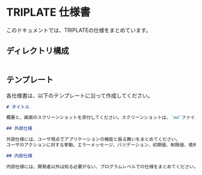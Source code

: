 # TRIPLATE 仕様書

このドキュメントでは、TRIPLATEの仕様をまとめています。

## ディレクトリ構成

```tree

```

## テンプレート

各仕様書は、以下のテンプレートに沿って作成してください。

```md
# タイトル

概要と、画面のスクリーンショットを添付してください。スクリーンショットは、`md`ファイルと同階層に配置してください。

## 外部仕様

外部仕様には、ユーザ視点でアプリケーションの機能と振る舞いをまとめてください。
ユーザのアクションに対する挙動、エラーメッセージ、バリデーション、初期値、制限値、使用シナリオやユースケースなど。

## 内部仕様

内部仕様には、開発者以外は知る必要がない、プログラムレベルでの仕様をまとめてください。
```
